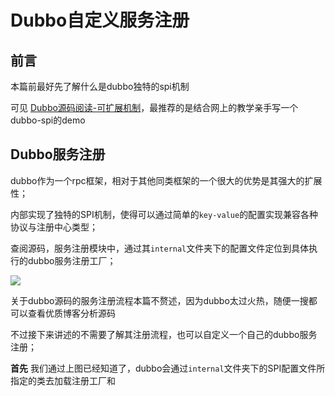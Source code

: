 # Dubbo自定义服务注册

## 前言

本篇前最好先了解什么是dubbo独特的spi机制

可见 [Dubbo源码阅读-可扩展机制](https://www.leyunone.com/frame/dubbo/dubbo-read.html#dubbo-spi)，最推荐的是结合网上的教学亲手写一个dubbo-spi的demo

## Dubbo服务注册

dubbo作为一个rpc框架，相对于其他同类框架的一个很大的优势是其强大的扩展性；

内部实现了独特的SPI机制，使得可以通过简单的`key-value`的配置实现兼容各种协议与注册中心类型；

查阅源码，服务注册模块中，通过其`internal`文件夹下的配置文件定位到具体执行的dubbo服务注册工厂；

![](https://leyunone-img.oss-cn-hangzhou.aliyuncs.com/image/2024-06-12/d1.png)

关于dubbo源码的服务注册流程本篇不赘述，因为dubbo太过火热，随便一搜都可以查看优质博客分析源码

不过接下来讲述的不需要了解其注册流程，也可以自定义一个自己的dubbo服务注册；

**首先** 我们通过上图已经知道了，dubbo会通过`internal`文件夹下的SPI配置文件所指定的类去加载注册工厂和

 